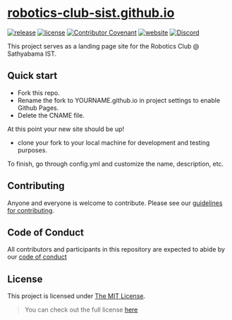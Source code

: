 # [robotics-club-sist.github.io](robotics-club-sist.github.io)

[![release](https://img.shields.io/github/v/release/robotics-club-sist/robotics-club-sist.github.io)](https://github.com/Robotics-Club-SIST/robotics-club-sist.github.io/releases/tag/v1.0.0)
[![license](https://img.shields.io/github/license/robotics-club-sist/robotics-club-sist.github.io)](license)
[![Contributor Covenant](https://img.shields.io/badge/Contributor%20Covenant-2.1-4baaaa.svg)](code_of_conduct.md)
[![website](https://img.shields.io/website-up-down-green-red/http/shields.io.svg)](robotics-club-sist.github.io)
[![Discord](https://badgen.net/badge/icon/discord?icon=discord&label)](https://discord.gg/Q7vEEAEJ8K)

This project serves as a landing page site for the Robotics Club @ Sathyabama IST.

## Quick start

- Fork this repo.
- Rename the fork to YOURNAME.github.io in project settings to enable Github Pages.
- Delete the CNAME file.

At this point your new site should be up!

- clone your fork to your local machine for development and testing purposes.

To finish, go through config.yml and customize the name, description, etc.

## Contributing

Anyone and everyone is welcome to contribute. Please see our [guidelines for contributing](CONTRIBUTING.md).

## Code of Conduct

All contributors and participants in this repository are expected to abide by our [code of conduct](CODE_OF_CONDUCT.md)

## License

This project is licensed under [The MIT License](LICENSE).

> You can check out the full license [here](LICENSE)
